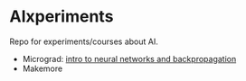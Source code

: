 # AIxperiments

Repo for experiments/courses about AI.

- Micrograd: [intro to neural networks and backpropagation](https://www.youtube.com/watch?v=VMj-3S1tku0&list=PLAqhIrjkxbuWI23v9cThsA9GvCAUhRvKZ&index=2)
- Makemore
